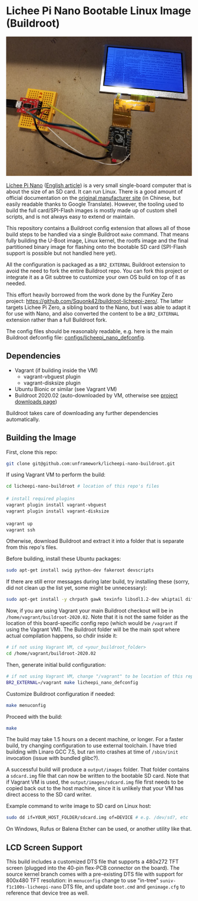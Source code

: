 # Lichee Pi Nano Bootable Linux Image (Buildroot)

![Lichee Pi Nano with LCD screen](licheepi-nano-lcd.jpg)

[Lichee Pi Nano](http://nano.lichee.pro/index.html) ([English article](https://www.cnx-software.com/2018/08/17/licheepi-nano-cheap-sd-card-sized-linux-board/)) is a very small single-board computer that is about the size of an SD card. It can run Linux. There is a good amount of official documentation on the [original manufacturer site](http://nano.lichee.pro/get_started/first_eye.html) (in Chinese, but easily readable thanks to Google Translate). However, the tooling used to build the full card/SPI-Flash images is mostly made up of custom shell scripts, and is not always easy to extend or maintain.

This repository contains a Buildroot config extension that allows all of those build steps to be handled via a single Buildroot `make` command. That means fully building the U-Boot image, Linux kernel, the rootfs image and the final partitioned binary image for flashing onto the bootable SD card (SPI-Flash support is possible but not handled here yet).

All the configuration is packaged as a `BR2_EXTERNAL` Buildroot extension to avoid the need to fork the entire Buildroot repo. You can fork this project or integrate it as a Git subtree to customize your own OS build on top of it as needed.

This effort heavily borrowed from the work done by the FunKey Zero project: https://github.com/Squonk42/buildroot-licheepi-zero/. The latter targets Lichee Pi Zero, a sibling board to the Nano, but I was able to adapt it for use with Nano, and also converted the content to be a `BR2_EXTERNAL` extension rather than a full Buildroot fork.

The config files should be reasonably readable, e.g. here is the main Buildroot defconfig file: [configs/licheepi_nano_defconfig](configs/licheepi_nano_defconfig).

## Dependencies

- Vagrant (if building inside the VM)
  - vagrant-vbguest plugin
  - vagrant-disksize plugin
- Ubuntu Bionic or similar (see Vagrant VM)
- Buildroot 2020.02 (auto-downloaded by VM, otherwise see [project downloads page](https://buildroot.org/download.html))

Buildroot takes care of downloading any further dependencies automatically.

## Building the Image

First, clone this repo:

```sh
git clone git@github.com:unframework/licheepi-nano-buildroot.git
```

If using Vagrant VM to perform the build:

```sh
cd licheepi-nano-buildroot # location of this repo's files

# install required plugins
vagrant plugin install vagrant-vbguest
vagrant plugin install vagrant-disksize

vagrant up
vagrant ssh
```

Otherwise, download Buildroot and extract it into a folder that is separate from this repo's files.

Before building, install these Ubuntu packages:

```sh
sudo apt-get install swig python-dev fakeroot devscripts
```

If there are still error messages during later build, try installing these (sorry, did not clean up the list yet, some might be unnecessary):

```sh
sudo apt-get install -y chrpath gawk texinfo libsdl1.2-dev whiptail diffstat cpio libssl-dev
```

Now, if you are using Vagrant your main Buildroot checkout will be in `/home/vagrant/buildroot-2020.02`. Note that it is not the same folder as the location of this board-specific config repo (which would be `/vagrant` if using the Vagrant VM). The Buildroot folder will be the main spot where actual compilation happens, so chdir inside it:

```sh
# if not using Vagrant VM, cd <your_buildroot_folder>
cd /home/vagrant/buildroot-2020.02
```

Then, generate initial build configuration:

```sh
# if not using Vagrant VM, change "/vagrant" to be location of this repo's files
BR2_EXTERNAL=/vagrant make licheepi_nano_defconfig
```

Customize Buildroot configuration if needed:

```sh
make menuconfig
```

Proceed with the build:

```sh
make
```

The build may take 1.5 hours on a decent machine, or longer. For a faster build, try changing configuration to use external toolchain. I have tried building with Linaro GCC 7.5, but ran into crashes at time of `/sbin/init` invocation (issue with bundled glibc?).

A successful build will produce a `output/images` folder. That folder contains a `sdcard.img` file that can now be written to the bootable SD card. Note that if Vagrant VM is used, the `output/images/sdcard.img` file first needs to be copied back out to the host machine, since it is unlikely that your VM has direct access to the SD card writer.

Example command to write image to SD card on Linux host:

```sh
sudo dd if=YOUR_HOST_FOLDER/sdcard.img of=DEVICE # e.g. /dev/sd?, etc
```

On Windows, Rufus or Balena Etcher can be used, or another utility like that.

## LCD Screen Support

This build includes a customized DTS file that supports a 480x272 TFT screen (plugged into the 40-pin flex-PCB connector on the board). The source kernel branch comes with a pre-existing DTS file with support for 800x480 TFT resolution: in `menuconfig` change to use "in-tree" `suniv-f1c100s-licheepi-nano` DTS file, and update `boot.cmd` and `genimage.cfg` to reference that device tree as well.
